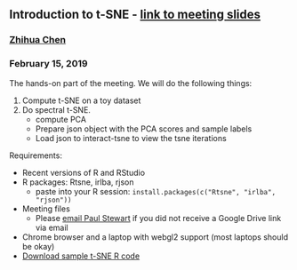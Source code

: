 ## Introduction to t-SNE - [link to meeting slides](https://docs.google.com/presentation/d/1cNyRJRtl6bab2jarF22TUVsGHBSb_HqIT4kCTlzTcfc/edit?usp=sharing)
### [Zhihua Chen](mailto:zhihua.chen@moffitt.org)
### February 15, 2019

The hands-on part of the meeting. We will do the following things:

1. Compute t-SNE on a toy dataset
2. Do spectral t-SNE. 
    * compute PCA 
    * Prepare json object with the PCA scores and sample labels
    * Load json to interact-tsne to view the tsne iterations

Requirements:
* Recent versions of R and RStudio
* R packages: Rtsne, irlba, rjson
    * paste into your R session: `install.packages(c("Rtsne", "irlba", "rjson"))`
* Meeting files
    * Please [email Paul Stewart](mailto:paul.stewart@moffitt.org) if you did not receive a Google Drive link via email
* Chrome browser and a laptop with webgl2 support (most laptops should be okay)
* [Download sample t-SNE R code](https://raw.githubusercontent.com/pstew/biodataclub/master/meetings/february_2019/tsne-tutorial.R)
